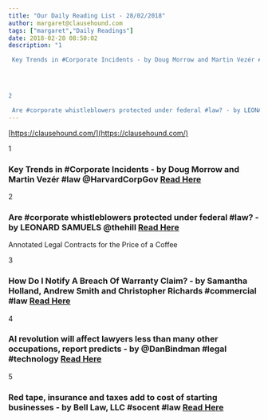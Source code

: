 ```yaml
---
title: "Our Daily Reading List - 28/02/2018"
author: margaret@clausehound.com
tags: ["margaret","Daily Readings"]
date: 2018-02-28 08:50:02
description: "1

 Key Trends in #Corporate Incidents - by Doug Morrow and Martin Vezér #law @HarvardCorpGov Read Here

 


2

 Are #corporate whistleblowers protected under federal #law? - by LEONARD SAMUELS @th..."
---
```


[https://clausehound.com/](https://clausehound.com/)

1

###  Key Trends in #Corporate Incidents - by Doug Morrow and Martin Vezér #law @HarvardCorpGov [Read Here](https://corpgov.law.harvard.edu/2018/02/24/key-trends-in-corporate-incidents/)

 

2

###  Are #corporate whistleblowers protected under federal #law? - by LEONARD SAMUELS @thehill  [Read Here](http://thehill.com/opinion/judiciary/375411-are-corporate-whistleblowers-protected-under-federal-law)

Annotated Legal Contracts
for the Price of a Coffee

3

###  How Do I Notify A Breach Of Warranty Claim? - by Samantha Holland, Andrew Smith and Christopher Richards #commercial #law [Read Here](http://www.mondaq.com/uk/x/674680/Contract+Law/How+do+I+notify+a+breach+of+warranty+claim)

 

4

###  AI revolution will affect lawyers less than many other occupations, report predicts - by @DanBindman #legal #technology [Read Here](https://www.legalfutures.co.uk/latest-news/ai-revolution-will-affect-lawyers-less-than-many-other-occupations-report-predicts)

 

5

###  Red tape, insurance and taxes add to cost of starting businesses - by Bell Law, LLC #socent #law [Read Here](http://www.jbelllaw.com/blog/2018/02/red-tape-insurance-and-taxes-add-to-cost-of-starting-businesses.shtml)

 